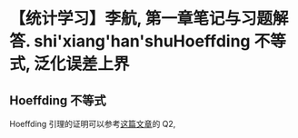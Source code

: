 # 【统计学习】李航, 第一章笔记与习题解答. shi'xiang'han'shuHoeffding 不等式, 泛化误差上界

## Hoeffding 不等式
Hoeffding 引理的证明可以参考[这篇文章](https://mp.weixin.qq.com/s/olxUqEp8m0v97lAfB3xF9g)的 Q2, 